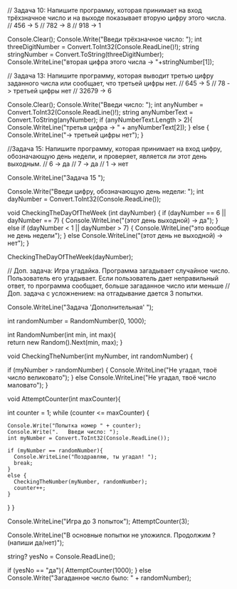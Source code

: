 // Задача 10: Напишите программу, которая принимает на вход трёхзначное число и на выходе показывает вторую цифру этого числа.
// 456 -> 5
// 782 -> 8
// 918 -> 1

Console.Clear();
Console.Write("Введи трёхзначное число: ");
int threeDigitNumber = Convert.ToInt32(Console.ReadLine()!);
string stringNumber = Convert.ToString(threeDigitNumber);
Console.WriteLine("вторая цифра этого числа -> "+stringNumber[1]);

// Задача 13: Напишите программу, которая выводит третью цифру заданного числа или сообщает, что третьей цифры нет.
// 645 -> 5
// 78 -> третьей цифры нет
// 32679 -> 6


Console.Clear();
Console.Write("Введи число: ");
int anyNumber = Convert.ToInt32(Console.ReadLine()!);
string anyNumberText = Convert.ToString(anyNumber);
if (anyNumberText.Length > 2){
  Console.WriteLine("третья цифра -> " + anyNumberText[2]);
}
else {
  Console.WriteLine("-> третьей цифры нет");
}

//Задача 15: Напишите программу, которая принимает на вход цифру, обозначающую день недели, и проверяет, является ли этот день выходным.
// 6 -> да
// 7 -> да
// 1 -> нет

Console.WriteLine("Задача 15 ");

Console.Write("Введи цифру, обозначающую день недели: ");
int dayNumber = Convert.ToInt32(Console.ReadLine());

void CheckingTheDayOfTheWeek (int dayNumber) {
  if (dayNumber == 6 || dayNumber == 7) {
  Console.WriteLine("(этот день выходной) -> да");
  }
  else if (dayNumber < 1 || dayNumber > 7) {
    Console.WriteLine("это вообще не день недели");
  }
  else Console.WriteLine("(этот день не выходной) -> нет");
}

CheckingTheDayOfTheWeek(dayNumber);


// Доп. задача: Игра угадайка. Программа загадывает случайное число. Пользователь его угадывает. Если пользователь дает неправильный ответ, то программа сообщает, больше загаданное число или меньше
// Доп. задача с усложнением: на отгадывание дается 3 попытки.

Console.WriteLine("Задача 'Дополнительная' ");

int randomNumber = RandomNumber(0, 1000);

int RandomNumber(int min, int max){   
  return new Random().Next(min, max);
}

void CheckingTheNumber(int myNumber, int randomNumber) {

  if (myNumber > randomNumber) {
    Console.WriteLine("Не угадал, твоё число великовато");
  }
  else Console.WriteLine("Не угадал, твоё число маловато");
}

void AttemptCounter(int maxCounter){

  int counter = 1;
  while (counter <= maxCounter) {

    Console.Write("Попытка номер " + counter);
    Console.Write(".   Введи число: ");
    int myNumber = Convert.ToInt32(Console.ReadLine());

    if (myNumber == randomNumber){
      Console.WriteLine("Поздравляю, ты угадал! ");
      break;
    }
    else {
      CheckingTheNumber(myNumber, randomNumber);
      counter++;
    }
  }
}

Console.WriteLine("Игра до 3 попыток");
AttemptCounter(3);

Console.WriteLine("В основные попытки не уложился. Продолжим ? (напиши да/нет)");

string? yesNo = Console.ReadLine();

if (yesNo == "да"){
AttemptCounter(1000);
}
else Console.Write("Загаданное число было: " + randomNumber);